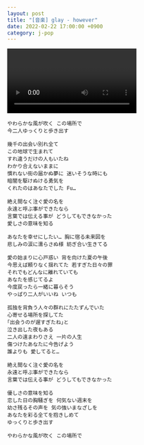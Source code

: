 ```yaml
---
layout: post
title: "[音楽] glay - however"
date: 2022-02-22 17:00:00 +0900
category: j-pop
---
```


<div class="video-container">
    <video id="player" class="video-js vjs-default-skin vjs-big-play-centered" data-json="/public/json/j-pop/however.json"></video>
</div>

```
やわらかな風が吹く この場所で
今二人ゆっくりと歩き出す

幾千の出会い別れ全て
この地球で生まれて
すれ違うだけの人もいたね
わかり合えないままに
慣れない街の届かぬ夢に 迷いそうな時にも
暗闇を駆けぬける勇気を
くれたのはあなたでした Fu…

絶え間なく注ぐ愛の名を
永遠と呼ぶ事ができたなら
言葉では伝える事が どうしてもできなかった
愛しさの意味を知る

あなたを幸せにしたい… 胸に宿る未来図を
悲しみの涙に濡らさぬ様 紡ぎ合い生きてる

愛の始まりに心戸惑い 背を向けた夏の午後
今思えば頼りなく揺れてた 若すぎた日々の罪
それでもどんなに離れていても
あなたを感じてるよ
今度戻ったら一緒に暮らそう
やっぱり二人がいいね いつも

孤独を背負う人々の群れにたたずんでいた
心寄せる場所を探してた
｢出会うのが遅すぎたね｣と
泣き出した夜もある
二人の遠まわりさえ 一片の人生
傷つけたあなたに今告げよう
誰よりも 愛してると…

絶え間なく注ぐ愛の名を
永遠と呼ぶ事ができたなら
言葉では伝える事が どうしてもできなかった

優しさの意味を知る
恋した日の胸騒ぎを 何気ない週末を
幼さ残るその声を 気の強いまなざしを
あなたを彩る全てを抱きしめて
ゆっくりと歩き出す

やわらかな風が吹く この場所で
```